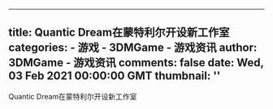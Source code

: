 
---
title: Quantic Dream在蒙特利尔开设新工作室
categories: 
    - 游戏
    - 3DMGame - 游戏资讯
author: 3DMGame - 游戏资讯
comments: false
date: Wed, 03 Feb 2021 00:00:00 GMT
thumbnail: ''
---

<div>   
Quantic Dream在蒙特利尔开设新工作室  
</div>
            